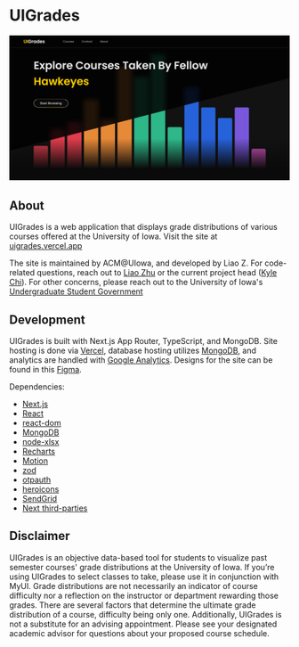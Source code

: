 # UIGrades

![Home Page Image](/public/images/homepage.png)

## About

UIGrades is a web application that displays grade distributions of various courses offered at the University of Iowa. Visit the site at [uigrades.vercel.app]("https://uigrades.vercel.app/)

The site is maintained by ACM@UIowa, and developed by Liao Z. For code-related questions, reach out to [Liao Zhu](mailto:liao-zhu@uiowa.edu) or the current project head ([Kyle Chi](mailto:kyle-chi@uiowa.edu)). For other concerns, please reach out to the University of Iowa's [Undergraduate Student Government](https://usg.uiowa.edu/)

## Development

UIGrades is built with Next.js App Router, TypeScript, and MongoDB. Site hosting is done via [Vercel](https://vercel.com), database hosting utilizes [MongoDB](https://www.mongodb.com/), and analytics are handled with [Google Analytics](https://marketingplatform.google.com/about/analytics/). Designs for the site can be found in this [Figma](https://www.figma.com/design/ER2GkymBrORUWpnABQYwzy/UIGrades?node-id=0-1&t=ta6iagPGjJGmZxLp-1).

Dependencies:

- [Next.js](https://nextjs.org/)
- [React](https://react.dev/)
- [react-dom](https://www.npmjs.com/package/react-dom/)
- [MongoDB](https://www.mongodb.com/)
- [node-xlsx](https://www.npmjs.com/package/node-xlsx/)
- [Recharts](https://recharts.org/en-US/)
- [Motion](https://motion.dev/)
- [zod](https://zod.dev/)
- [otpauth](https://www.npmjs.com/package/otpauth/)
- [heroicons](https://heroicons.com/)
- [SendGrid](https://sendgrid.com/en-us/)
- [Next third-parties](https://nextjs.org/docs/app/building-your-application/optimizing/third-party-libraries/)

## Disclaimer

UIGrades is an objective data-based tool for students to visualize past semester courses' grade distributions at the University of Iowa. If you’re using UIGrades to select classes to take, please use it in conjunction with MyUI. Grade distributions are not necessarily an indicator of course difficulty nor a reflection on the instructor or department rewarding those grades. There are several factors that determine the ultimate grade distribution of a course, difficulty being only one. Additionally, UIGrades is not a substitute for an advising appointment. Please see your designated academic advisor for questions about your proposed course schedule.
